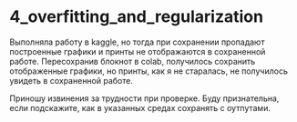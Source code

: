 # 4_overfitting_and_regularization
Выполняла работу в kaggle, но тогда при сохранении пропадают построенные графики и принты не отображаются в сохраненной работе.
Пересохранив блокнот в colab, получилось сохранить отображенные графики, но принты, как я не старалась, не получилось увидеть в сохраненной работе.

Приношу извинения за трудности при проверке. Буду признательна, если подскажите, как в указанных средах сохранять с оутпутами.
